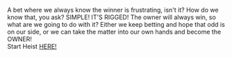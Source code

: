 A bet where we always know the winner is frustrating, isn't it? How do we know that, you ask? SIMPLE! IT'S RIGGED! The owner will always win, so what are we going to do with it? Either we keep betting and hope that odd is on our side, or we can take the matter into our own hands and become the OWNER!  
&nbsp;  
Start Heist [HERE!](http://127.0.0.1:40009)